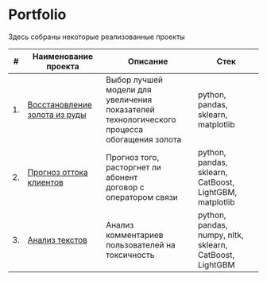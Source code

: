# Portfolio

Здесь собраны некоторые реализованные проекты

| #    | Наименование проекта                | Описание                                                     | Стек                                                         |
| ---- | -------------------------------------------------------- | ---------------------------------------------------------------- | ------------------------------------------------------------ |
| 1.   | [Восстановление золота из руды](https://github.com/antiren/Portfolio/tree/main/Gold%20Recovery) | Выбор лучшей модели для увеличения показателей <br/> технологического процесса обогащения золота  | python, pandas, sklearn, matplotlib       |
| 2.   | [Прогноз оттока клиентов](https://github.com/antiren/Portfolio/tree/main/Teledom%20Clients) | Прогноз того, расторгнет ли абонент <br/> договор с оператором связи | python, pandas, sklearn, CatBoost, LightGBM, matplotlib |
| 3.   | [Анализ текстов](https://github.com/antiren/Portfolio/tree/main/Toxic%20Comments) | Анализ комментариев пользователей на токсичность             | python, pandas, numpy, nltk, sklearn, CatBoost, LightGBM |
